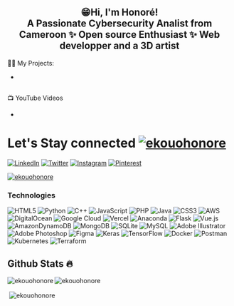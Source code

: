 <h2 align="center">😁Hi, I'm Honoré!</br>A Passionate Cybersecurity Analist from Cameroon ✨ Open source Enthusiast ✨ Web developper and a 3D artist </h2>


👨‍💻 My Projects:

- 
<h2></h2>
📺 YouTube Videos

- 

  <h2></h2>

# Let's Stay connected <a href="https://twitter.com/ekouohonore" target="blank"><img src="https://img.shields.io/twitter/follow/ekouohonore?logo=twitter&style=for-the-badge" alt="ekouohonore" /></a>

[![LinkedIn](https://img.shields.io/badge/LinkedIn-%230077B5.svg?logo=linkedin&logoColor=white)](https://linkedin.com/in/ekouohonore) [![Twitter](https://img.shields.io/badge/Twitter-%231DA1F2.svg?logo=Twitter&logoColor=white)](https://twitter.com/ekouohonore) [![Instagram](https://img.shields.io/badge/Instagram-%23E4405F.svg?logo=Instagram&logoColor=white)](https://instagram.com/ekouo.honore) [![Pinterest](https://img.shields.io/badge/Pinterest-%23E60023.svg?logo=Pinterest&logoColor=white)](https://www.pinterest.com/ekouohonore)


<p align="left"> <a href="https://github.com/ryo-ma/github-profile-trophy"><img src="https://github-profile-trophy.vercel.app/?username=ekouohonore&row=1&theme=darkhub&margin-w=15&no-bg=true" alt="ekouohonore" /></a> </p>


<h3 align="left">Technologies</h3>

 ![HTML5](https://img.shields.io/badge/html5-%23E34F26.svg?style=for-the-badge&logo=html5&logoColor=white)  ![Python](https://img.shields.io/badge/python-3670A0?style=for-the-badge&logo=python&logoColor=ffdd54) ![C++](https://img.shields.io/badge/c++-%2300599C.svg?style=for-the-badge&logo=c%2B%2B&logoColor=white) ![JavaScript](https://img.shields.io/badge/javascript-%23323330.svg?style=for-the-badge&logo=javascript&logoColor=%23F7DF1E) ![PHP](https://img.shields.io/badge/php-%23777BB4.svg?style=for-the-badge&logo=php&logoColor=white) ![Java](https://img.shields.io/badge/java-%23ED8B00.svg?style=for-the-badge&logo=java&logoColor=white) ![CSS3](https://img.shields.io/badge/css3-%231572B6.svg?style=for-the-badge&logo=css3&logoColor=white) ![AWS](https://img.shields.io/badge/AWS-%23FF9900.svg?style=for-the-badge&logo=amazon-aws&logoColor=white) ![DigitalOcean](https://img.shields.io/badge/DigitalOcean-%230167ff.svg?style=for-the-badge&logo=digitalOcean&logoColor=white) ![Google Cloud](https://img.shields.io/badge/Google%20Cloud-%234285F4.svg?style=for-the-badge&logo=google-cloud&logoColor=white) ![Vercel](https://img.shields.io/badge/vercel-%23000000.svg?style=for-the-badge&logo=vercel&logoColor=white) ![Anaconda](https://img.shields.io/badge/Anaconda-%2344A833.svg?style=for-the-badge&logo=anaconda&logoColor=white)  ![Flask](https://img.shields.io/badge/flask-%23000.svg?style=for-the-badge&logo=flask&logoColor=white) ![Vue.js](https://img.shields.io/badge/vuejs-%2335495e.svg?style=for-the-badge&logo=vuedotjs&logoColor=%234FC08D) ![AmazonDynamoDB](https://img.shields.io/badge/Amazon%20DynamoDB-4053D6?style=for-the-badge&logo=Amazon%20DynamoDB&logoColor=white) ![MongoDB](https://img.shields.io/badge/MongoDB-%234ea94b.svg?style=for-the-badge&logo=mongodb&logoColor=white) ![SQLite](https://img.shields.io/badge/sqlite-%2307405e.svg?style=for-the-badge&logo=sqlite&logoColor=white) ![MySQL](https://img.shields.io/badge/mysql-%2300f.svg?style=for-the-badge&logo=mysql&logoColor=white) ![Adobe Illustrator](https://img.shields.io/badge/adobeillustrator-%23FF9A00.svg?style=for-the-badge&logo=adobeillustrator&logoColor=white) ![Adobe Photoshop](https://img.shields.io/badge/adobephotoshop-%2331A8FF.svg?style=for-the-badge&logo=adobephotoshop&logoColor=white)	![Figma](https://img.shields.io/badge/figma-%23F24E1E.svg?style=for-the-badge&logo=figma&logoColor=white) ![Keras](https://img.shields.io/badge/Keras-%23D00000.svg?style=for-the-badge&logo=Keras&logoColor=white) ![TensorFlow](https://img.shields.io/badge/TensorFlow-%23FF6F00.svg?style=for-the-badge&logo=TensorFlow&logoColor=white) ![Docker](https://img.shields.io/badge/docker-%230db7ed.svg?style=for-the-badge&logo=docker&logoColor=white) ![Postman](https://img.shields.io/badge/Postman-FF6C37?style=for-the-badge&logo=postman&logoColor=white) ![Kubernetes](https://img.shields.io/badge/kubernetes-%23326ce5.svg?style=for-the-badge&logo=kubernetes&logoColor=white) ![Terraform](https://img.shields.io/badge/terraform-%235835CC.svg?style=for-the-badge&logo=terraform&logoColor=white)

## Github Stats 🔥

<p><img align="left" src="https://github-readme-stats.vercel.app/api/top-langs?username=ekouohonore&show_icons=true&locale=en&layout=compact&theme=cobalt" alt="ekouohonore" /></p>

<p><img align="center" src="https://github-readme-streak-stats.herokuapp.com?user=ekouohonore&theme=radical&date_format=j%20M%5B%20Y%5D&sideLabels=DDB225" alt="ekouohonore" /></p>

<p>&nbsp;<img align="center" src="https://github-readme-stats.vercel.app/api?username=ekouohonore&show_icons=true&locale=en&theme=tokyonight" alt="ekouohonore" /></p>
